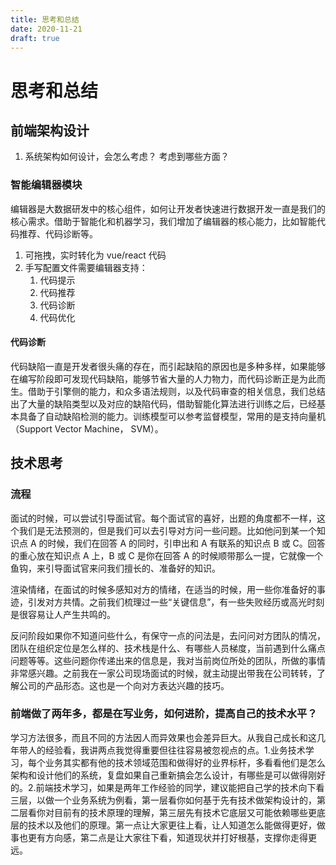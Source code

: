 ```yaml
---
title: 思考和总结
date: 2020-11-21
draft: true
---
```


# 思考和总结

## 前端架构设计

1. 系统架构如何设计，会怎么考虑？ 考虑到哪些方面？

### 智能编辑器模块

编辑器是大数据研发中的核心组件，如何让开发者快速进行数据开发一直是我们的核心需求。借助于智能化和机器学习，我们增加了编辑器的核心能力，比如智能代码推荐、代码诊断等。

1. 可拖拽，实时转化为 vue/react 代码
2. 手写配置文件需要编辑器支持：
   1. 代码提示
   2. 代码推荐
   3. 代码诊断
   4. 代码优化

#### 代码诊断

代码缺陷一直是开发者很头痛的存在，而引起缺陷的原因也是多种多样，如果能够在编写阶段即可发现代码缺陷，能够节省大量的人力物力，而代码诊断正是为此而生。借助于引擎侧的能力，和众多语法规则，以及代码审查的相关信息，我们总结出了大量的缺陷类型以及对应的缺陷代码，借助智能化算法进行训练之后，已经基本具备了自动缺陷检测的能力。训练模型可以参考监督模型，常用的是支持向量机（Support Vector Machine， SVM）。

## 技术思考

### 流程

面试的时候，可以尝试引导面试官。每个面试官的喜好，出题的角度都不一样，这个我们是无法预测的，但是我们可以去引导对方问一些问题。比如他问到某一个知识点 A 的时候，我们在回答 A 的同时，引申出和 A 有联系的知识点 B 或 C。回答的重心放在知识点 A 上，B 或 C 是你在回答 A 的时候顺带那么一提，它就像一个鱼钩，来引导面试官来问我们擅长的、准备好的知识。

渲染情绪，在面试的时候多感知对方的情绪，在适当的时候，用一些你准备好的事迹，引发对方共情。之前我们梳理过一些“关键信息”，有一些失败经历或高光时刻是很容易让人产生共鸣的。

反问阶段如果你不知道问些什么，有保守一点的问法是，去问问对方团队的情况，团队在组织定位是怎么样的、技术栈是什么、有哪些人员梯度，当前遇到什么痛点问题等等。这些问题你传递出来的信息是，我对当前岗位所处的团队，所做的事情非常感兴趣。之前我在一家公司现场面试的时候，就主动提出带我在公司转转，了解公司的产品形态。这也是一个向对方表达兴趣的技巧。

### 前端做了两年多，都是在写业务，如何进阶，提高自己的技术水平？

学习方法很多，而且不同的方法因人而异效果也会差异巨大。从我自己成长和这几年带人的经验看，我讲两点我觉得重要但往往容易被忽视点的点。1.业务技术学习，每个业务其实都有他的技术领域范围和做得好的业界标杆，多看看他们是怎么架构和设计他们的系统，复盘如果自己重新搞会怎么设计，有哪些是可以做得刚好的。2.前端技术学习，如果是两年工作经验的同学，建议能把自己学的技术向下看三层，以做一个业务系统为例看，第一层看你如何基于先有技术做架构设计的，第二层看你对目前有的技术原理的理解，第三层先有技术它底层又可能依赖哪些更底层的技术以及他们的原理。第一点让大家更往上看，让人知道怎么能做得更好，做事也更有方向感，第二点是让大家往下看，知道现状并打好根基，支撑你走得更远。
